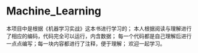# Machine_Learning
本项目中是根据《机器学习实战》这本书进行学习的；
本人根据阅读与理解进行了相应的编码，代码完全可以运行，内含数据；
每一个代码都是自己理解后进行一点点编写；每一块内容都进行了注释，便于理解；
欢迎一起学习。
